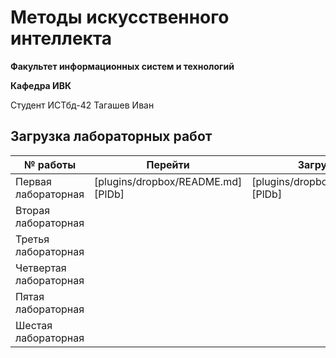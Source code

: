 # Методы искусственного интеллекта

**Факультет информационных систем и технологий**

**Кафедра ИВК**

Студент ИСТбд-42 Тагашев Иван

## Загрузка лабораторных работ
| № работы | Перейти | Загружено |
| ------ | ------ | ------ |
| Первая лабораторная | [plugins/dropbox/README.md][PlDb] | [plugins/dropbox/README.md][PlDb] |
| Вторая лабораторная |  |  |
| Третья лабораторная |  |  |
| Четвертая лабораторная |  |  |
| Пятая лабораторная |  |  |
| Шестая лабораторная |  |  |
